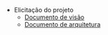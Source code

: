 - Elicitação do projeto
  - [Documento de visão](./pages/documento_de_visao.md)
  - [Documento de arquitetura](./pages/documento_de_arquitetura.md)